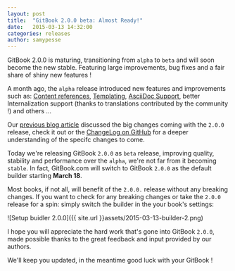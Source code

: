 ```yaml
---
layout: post
title:  "GitBook 2.0.0 beta: Almost Ready!"
date:   2015-03-13 14:32:00
categories: releases
author: samypesse
---
```


GitBook 2.0.0 is maturing, transitioning from `alpha` to `beta` and will soon become the new stable. Featuring large improvements, bug fixes and a fair share of shiny new features !

<!-- more -->

A month ago, the `alpha` release introduced new features and improvements such as: [Content references](http://help.gitbook.com/format/conrefs.html), [Templating](http://help.gitbook.com/format/templating.html), [AsciiDoc Support](http://help.gitbook.com/format/asciidoc.html), better Internalization support (thanks to translations contributed by the community !) and others ...

Our [previous blog article](https://www.gitbook.com/blog/releases/version-2-0-0) discussed the big changes coming with the `2.0.0` release, check it out or the [ChangeLog on GitHub](https://github.com/GitbookIO/gitbook/blob/master/CHANGES.md) for a deeper understanding of the specifc changes to come.

Today we're releasing GitBook `2.0.0` as `beta` release, improving quality, stability and performance over the `alpha`, we're not far from it becoming `stable`. In fact, GitBook.com will switch to GitBook `2.0.0` as the default builder starting **March 18**.

Most books, if not all, will benefit of the `2.0.0.` release without any breaking changes. If you want to check for any breaking changes or take the `2.0.0` release for a spin: simply switch the builder in the your book's settings:

![Setup buidler 2.0.0]({{ site.url }}assets/2015-03-13-builder-2.png)

I hope you will appreciate the hard work that's gone into GitBook `2.0.0`, made possible thanks to the great feedback and input provided by our authors.

We'll keep you updated, in the meantime good luck with your GitBook !
